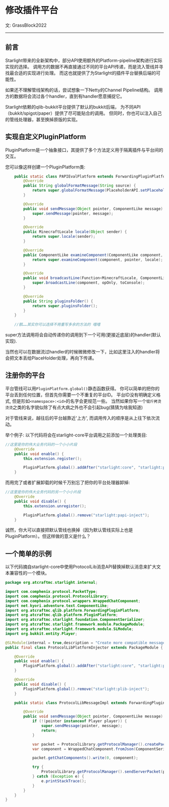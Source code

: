 # 修改插件平台
文: GrassBlock2022

-----

## 前言

Starlight带来的全新架构中，部分API使用额外的Platform-pipeline架构进行实际实现的选择。
调用方的数据不再直接通过不同的平台API传递，而是流入管线并寻找最合适的实现进行处理。
而这也就提供了为Starlight的插件平台替换后端的可能性。

如果还不理解管线架构的话，尝试想象一下Netty的Channel Pipeline结构。
调用方的数据将会流过各个handler，直到有handler愿意捕捉它。

Starlight依赖的qlib-bukkit平台提供了默认的bukkit后端，
为不同API（bukkit/spigot/paper）提供了尽可能贴合的调用。
但同时，你也可以注入自己的管线处理器，甚至换掉原版的实现。

## 实现自定义PluginPlatform

PluginPlatform是一个抽象接口，其提供了多个方法定义用于隔离插件与平台间的交互。

您可以像这样创建一个PluginPlatform类:

```java
    public static class PAPIEvalPlatform extends ForwardingPluginPlatform {
        @Override
        public String globalFormatMessage(String source) {
            return super.globalFormatMessage(PlaceholderAPI.setPlaceholders(null, source));
        }

        @Override
        public void sendMessage(Object pointer, ComponentLike message) {
            super.sendMessage(pointer, message);
        }

        @Override
        public MinecraftLocale locale(Object sender) {
            return super.locale(sender);
        }

        @Override
        public ComponentLike examineComponent(ComponentLike component, Object pointer, MinecraftLocale locale) {
            return super.examineComponent(component, pointer, locale);
        }

        @Override
        public void broadcastLine(Function<MinecraftLocale, ComponentLike> component, boolean opOnly, boolean toConsole) {
            super.broadcastLine(component, opOnly, toConsole);
        }

        @Override
        public String pluginsFolder() {
            return super.pluginsFolder();
        }
    }
    
    //额……其实你可以选择不用重写多余的方法的 嘻嘻

```

super方法调用将会自动传递你的调用到下一个可用(更接近底层)的handler(默认实现).

当然也可以在数据流过handler的时候微微修改一下，比如这里注入的handler将会把文本丢给PlaceHolder处理，再向下传递。

## 注册你的平台

平台管线可以用`PluginPlatform.global()`静态函数获得。
你可以简单的把你的平台丢到任何位置，但首先你需要一个不重复的平台ID。
平台ID没有明确定义格式, 但是形如`<namespace>:<id>`的名字会更规范一些。
当然如果你写一个`锟斤拷烫烫烫`之类的名字貌似除了有点大病之外也不会引起bug(猜猜为啥我知道)

对于管线来说，越往后的平台越靠近'上方', 而调用传入的顺序是从上往下依次流动。

举个例子: 以下代码将会在starlight-core平台调用之前添加一个处理类目:

```java
//这里是你的伟大业务代码的一个小小片段
    @Override
    public void enable() {
        this.extension.register();

        PluginPlatform.global().addAfter("starlight:core", "starlight:papi-inject", new PAPIEvalPlatform());
    }
```

而用完了或者扩展卸载的时候千万别忘了把你的平台处理器卸掉:

```java
//这里是你的伟大业务代码的另一个小小片段
    @Override
    public void disable() {
        this.extension.unregister();

        PluginPlatform.global().remove("starlight:papi-inject");
    }
```

诚然，你大可以直接把默认管线也换掉（因为默认管线实际上也是PluginPlatform）。但这样做的意义是什么？

## 一个简单的示例

以下代码摘自starlight-core中使用ProtocolLib消息API替换掉默认消息来扩大文本兼容性的一个模块。

```java
package org.atcraftmc.starlight.internal;

import com.comphenix.protocol.PacketType;
import com.comphenix.protocol.ProtocolLibrary;
import com.comphenix.protocol.wrappers.WrappedChatComponent;
import net.kyori.adventure.text.ComponentLike;
import org.atcraftmc.qlib.platform.ForwardingPluginPlatform;
import org.atcraftmc.qlib.platform.PluginPlatform;
import org.atcraftmc.starlight.foundation.ComponentSerializer;
import org.atcraftmc.starlight.framework.module.PackageModule;
import org.atcraftmc.starlight.framework.module.SLModule;
import org.bukkit.entity.Player;

@SLModule(internal = true,description = "Create more compatible message sending via ProtocolLib.")
public final class ProtocolLibPlatformInjector extends PackageModule {

    @Override
    public void enable() {
        PluginPlatform.global().addAfter("starlight:core", "starlight:plib-inject", new ProtocolLibMessageImpl());
    }

    @Override
    public void disable() {
        PluginPlatform.global().remove("starlight:plib-inject");
    }

    public static class ProtocolLibMessageImpl extends ForwardingPluginPlatform {

        @Override
        public void sendMessage(Object pointer, ComponentLike message) {
            if (!(pointer instanceof Player player)) {
                super.sendMessage(pointer, message);
                return;
            }

            var packet = ProtocolLibrary.getProtocolManager().createPacket(PacketType.Play.Server.CHAT);
            var component = WrappedChatComponent.fromJson(ComponentSerializer.json(message));

            packet.getChatComponents().write(0, component);

            try {
                ProtocolLibrary.getProtocolManager().sendServerPacket(player, packet);
            } catch (Exception e) {
                e.printStackTrace();
            }
        }
    }
}

```
